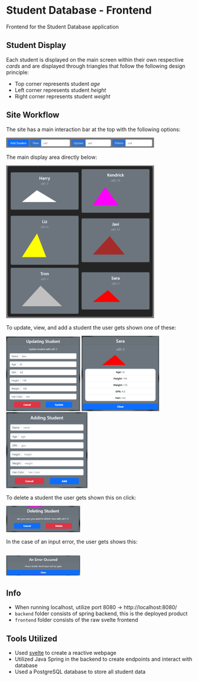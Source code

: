 # Student Database - Frontend

Frontend for the Student Database application

## Student Display

Each student is displayed on the main screen within their own respective _cards_
and are displayed through triangles that follow the following design principle:

-  Top corner represents student _age_
-  Left corner represents student _height_
-  Right corner represents student _weight_

## Site Workflow

The site has a main interaction bar at the top with the following options:

<img src="./assets/buttonBar.png"  width="400">

The main display area directly below:

<img src="./assets/mainDisplay.png"  width="400">

To update, view, and add a student the user gets shown one of these:

<img src="./assets/updateStudent.png"  width="200">
<img src="./assets/viewStudent.png"  width="210">
<img src="./assets/addStudent.png"  width="220">

To delete a student the user gets shown this on click:

<img src="./assets/deleteStudent.png"  width="200">

In the case of an input error, the user gets shows this:

## <img src="./assets/error.png"  width="200">

## Info

-  When running localhost, utilize port 8080 -> http://localhost:8080/
-  `backend` folder consists of spring backend, this is the deployed product
-  `frontend` folder consists of the raw svelte frontend

## Tools Utilized

-  Used [svelte](https://svelte.dev/) to create a reactive webpage
-  Utilized Java Spring in the backend to create endpoints and interact with database
-  Used a PostgreSQL database to store all student data
